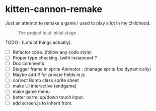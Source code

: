 # kitten-cannon-remake

Just an attempt to remake a game 
i used to play a lot in my childhood.

> The project is at initial stage .


TODO : (Lots of things actually).
- [ ] Refactor code. (follow any code style)
- [ ] Proper type checking. (with instanceof ?
- [ ] Doc comments
- [ ] Stagger frame in sprite Animator . (manage sprite fps dynamically)
- [ ] Maybe add # for private fields in js
- [ ] correct Bomb class sprite sheet 
- [ ] make UI interactive (endgame) 
- [ ] make game menu
- [ ] better barrel up/down touch input.
- [ ] add screen.js to inherit from.
